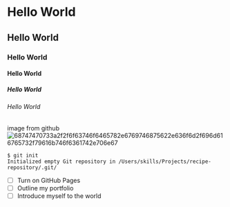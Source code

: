 # Hello World
## Hello World
### Hello World
#### Hello World
##### Hello World
###### Hello World
image from github
![68747470733a2f2f6f63746f6465782e6769746875622e636f6d2f696d616765732f79616b746f6361742e706e67](https://github.com/Exp-Communicate-Using-Markdown-Cohort-1/series-communicate-using-markdown-HugoChan01/assets/62890280/13742d2e-8219-413c-8e7c-8d3efa9b877b)
```
$ git init
Initialized empty Git repository in /Users/skills/Projects/recipe-repository/.git/
```
- [ ] Turn on GitHub Pages
- [ ] Outline my portfolio
- [ ] Introduce myself to the world
